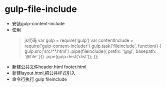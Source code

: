 # gulp-file-include

* 安装gulp-content-include
* 使用 
  >js代码
var gulp = require('gulp')
var contentInclude = require('gulp-content-includer')
gulp.task('fileinclude', function() {
    gulp.src('src/**.html')
        .pipe(fileinclude({
          prefix: '@@',
          basepath: '@file'
        }))
    .pipe(gulp.dest('dist'));
});
* 新建公共文件header.html footer.html
* 新建layout.html,把公共样式引入
* 命令行执行 gulp fileinclude
